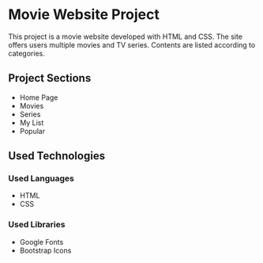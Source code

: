 <h1>Movie Website Project</h1>

<p>This project is a movie website developed with HTML and CSS. The site offers users multiple movies and TV series. Contents are listed according to categories.</p>

<h2>Project Sections</h2>

<ul>
  <li>Home Page</li>
  <li>Movies</li>
  <li>Series</li>
  <li>My List</li>
  <li>Popular</li>
</ul>

<h2>Used Technologies</h2>

<h3>Used Languages</h3>

<ul>
  <li>HTML</li>
  <li>CSS</li>
</ul>

<h3>Used Libraries</h3>

<ul>
  <li>Google Fonts</li>
  <li>Bootstrap Icons</li>
</ul>

